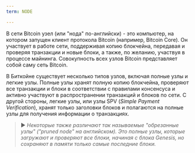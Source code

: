 ```yaml
---
term: NODE

---
```

В сети Bitcoin узел (или "нода" по-английски) - это компьютер, на котором запущен клиент протокола Bitcoin (например, Bitcoin Core). Он участвует в работе сети, поддерживая копию блокчейна, передавая и проверяя транзакции и новые блоки, а также, по желанию, участвуя в процессе майнинга. Совокупность всех узлов Bitcoin представляет собой саму сеть Bitcoin.

В Биткойне существует несколько типов узлов, включая полные узлы и легкие узлы. Полные узлы хранят полную копию блокчейна, проверяют все транзакции и блоки в соответствии с правилами консенсуса и активно участвуют в распространении транзакций и блоков по сети. С другой стороны, легкие узлы, или узлы SPV (*Simple Payment Verification*), хранят только заголовки блоков и полагаются на полные узлы для получения информации о транзакциях.

> ► *Некоторые также различают так называемые "обрезанные узлы" ("pruned node" на английском). Это полные узлы, которые загружают и проверяют все блоки, начиная с блока Genesis, но сохраняют в памяти только самые последние блоки.*